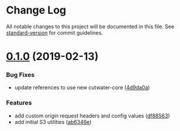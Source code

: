 # Change Log

All notable changes to this project will be documented in this file. See [standard-version](https://github.com/conventional-changelog/standard-version) for commit guidelines.

<a name="0.1.0"></a>
# [0.1.0](https://github.com/CodificationOrg/cutwater-aws/compare/v0.0.0...v0.1.0) (2019-02-13)


### Bug Fixes

* update references to use new cutwater-core ([4d9da0a](https://github.com/CodificationOrg/cutwater-aws/commit/4d9da0a))


### Features

* add custom origin request headers and config values ([df88563](https://github.com/CodificationOrg/cutwater-aws/commit/df88563))
* add initial S3 utilities ([ab6346e](https://github.com/CodificationOrg/cutwater-aws/commit/ab6346e))
